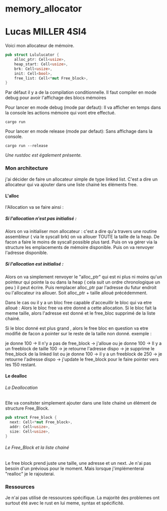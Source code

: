 # memory_allocator

# Lucas MILLER 4SI4

Voici mon allocateur de mémoire.

```rust
pub struct Lululucator {
    alloc_ptr: Cell<usize>,
    heap_start: Cell<usize>,
    brk: Cell<usize>,
    init: Cell<bool>,
    free_list: Cell<*mut Free_block>,
}

```

Par défaut il y a de la compilation conditionnelle.
Il faut compiler en mode debug pour avoir l'affichage des blocs mémoires

Pour lancer en mode debug (mode par defaut): 
Il va afficher en temps dans la console les actions mémoire qui vont etre effectué.
```
cargo run
```

Pour lancer en mode release (mode par defaut):
Sans affichage dans la console.
```
cargo run --release
```
*Une rustdoc est également présente.*

### Mon architecture
j'ai décider de faire un allocateur simple de type linked list.
C'est a dire un allocateur qui va ajouter dans une liste chainé les éléments free.

#### L'alloc 

  l'Allocation va se faire ainsi :

##### Si l'allocation n'est pas initialisé : 

  Alors on va initialiser mon allocateur : 
c'est a dire qu'a travers une routine assembleur ( via le syscall brk) on va allouer TOUTE la taille de la heap. De facon a faire le moins de syscall possible plus tard. 
Puis on va gérer via la structure les emplacements de mémoire disponible. 
Puis on va renvoyer l'adresse disponible. 

##### Si l'allocation est initialisé : 

  Alors on va simplement renvoyer le "alloc_ptr" qui est ni plus ni moins qu'un pointeur qui pointe la ou dans la heap ( cela suit un ordre chronologique un peu ) il peut écrire. 
Puis remplacer alloc_ptr par l'adresse du futur endroit ou l'allocateur ira allouer. Soit alloc_ptr + taille alloué précédemment. 

Dans le cas ou il y a un bloc free capable d'acceuillir le bloc qui va etre alloué : 
Alors le bloc free va etre donné a cette allocation. 
Si le bloc fait la meme taille, alors l'adresse est donné et le free_bloc supprimé de la liste chainé. 

Si le bloc donné est plus grand , alors le free bloc en question va etre modifié de facon a pointer sur le reste de la taille non donné.
exemple : 

je donne 100 -> Il n'y a pas de free_block -> j'alloue
ou 
je donne 100 -> Il y a un freeblock de taille 100 -> je retourne l'adresse dispo -> je supprime le free_block de la linked list
ou 
je donne 100 -> il y a un freeblock de 250 -> je retourne l'adresse dispo -> j'update le free_block pour le faire pointer vers les 150 restant. 


#### Le dealloc

###### La Deallocation  
  Elle va consitster simplement ajouter dans une liste chainé un élément de structure Free_Block.

  ```rust
pub struct Free_block {
    next: Cell<*mut Free_block>,
    addr: Cell<usize>,
    size: Cell<usize>,
}

```


###### Le Free_Block et la liste chainé  
Le free block prend juste une taille, une adresse et un next.
Je n'ai pas besoin d'un prévious pour le moment. 
Mais lorsque j'implémenterai "realloc" je le rajouterai. 


### Ressources

Je n'ai pas utilisé de ressources spécifique. La majorité des problemes ont surtout été avec le rust en lui meme, syntax et spécificité. 




